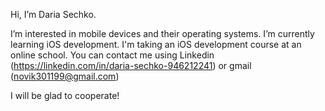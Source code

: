 Hi, I’m Daria Sechko. 

I’m interested in mobile devices and their operating systems.
I’m currently learning iOS development. I'm taking an iOS development course at an online school.
You can contact me using Linkedin (https://linkedin.com/in/daria-sechko-946212241) or gmail (novik301199@gmail.com)

I will be glad to cooperate!
